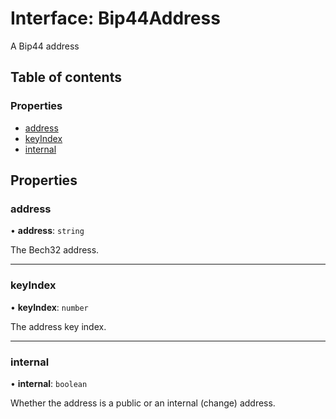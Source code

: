 # Interface: Bip44Address

A Bip44 address

## Table of contents

### Properties

- [address](Bip44Address.md#address)
- [keyIndex](Bip44Address.md#keyindex)
- [internal](Bip44Address.md#internal)

## Properties

### address

• **address**: `string`

The Bech32 address.

___

### keyIndex

• **keyIndex**: `number`

The address key index.

___

### internal

• **internal**: `boolean`

Whether the address is a public or an internal (change) address.
